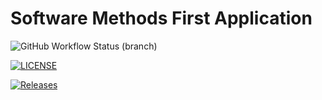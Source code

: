 # Software Methods First Application

![GitHub Workflow Status (branch)](https://img.shields.io/github/actions/workflow/status/rachaelbanks/sem/main.yml?branch=master)

[![LICENSE](https://img.shields.io/github/license/rachaelbanks/sem.svg?style=flat-square)](https://github.com/rachaelbanks/sem/blob/master/LICENSE)

[![Releases](https://img.shields.io/github/release/rachaelbanks/sem/all.svg?style=flat-square)](https://github.com/rachaelbanks/sem/releases)